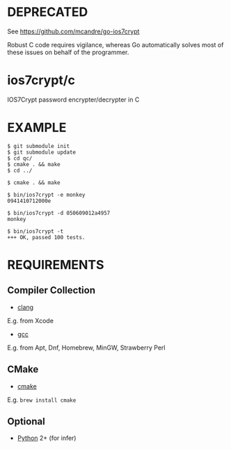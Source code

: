 # DEPRECATED

See https://github.com/mcandre/go-ios7crypt

Robust C code requires vigilance, whereas Go automatically solves most of these issues on behalf of the programmer.

# ios7crypt/c

IOS7Crypt password encrypter/decrypter in C

# EXAMPLE

```
$ git submodule init
$ git submodule update
$ cd qc/
$ cmake . && make
$ cd ../

$ cmake . && make

$ bin/ios7crypt -e monkey
0941410712000e

$ bin/ios7crypt -d 050609012a4957
monkey

$ bin/ios7crypt -t
+++ OK, passed 100 tests.
```

# REQUIREMENTS

## Compiler Collection

* [clang](http://clang.llvm.org/)

E.g. from Xcode

* [gcc](https://gcc.gnu.org/)

E.g. from Apt, Dnf, Homebrew, MinGW, Strawberry Perl

## CMake

* [cmake](https://cmake.org/)

E.g. `brew install cmake`

## Optional

* [Python](https://www.python.org/) 2+ (for infer)

